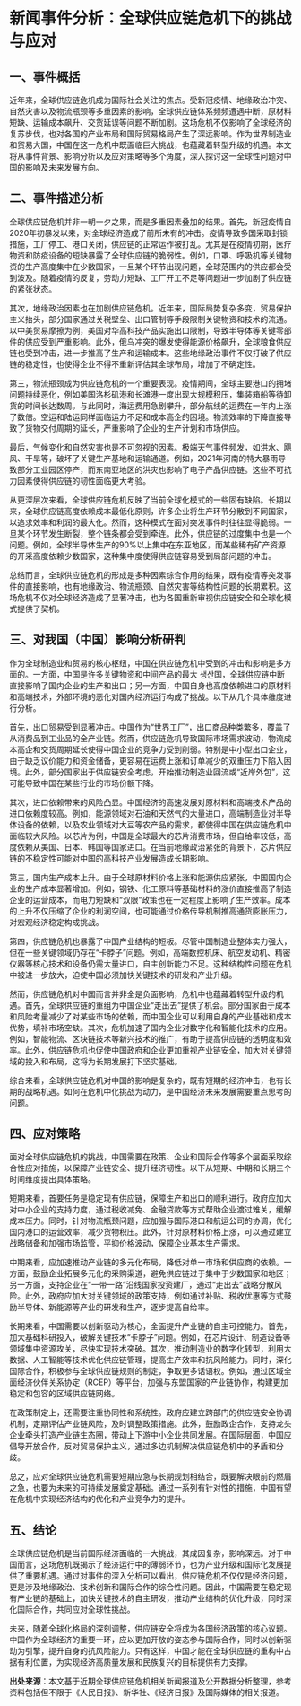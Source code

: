 # 新闻事件分析：全球供应链危机下的挑战与应对

## 一、事件概括

近年来，全球供应链危机成为国际社会关注的焦点。受新冠疫情、地缘政治冲突、自然灾害以及物流瓶颈等多重因素的影响，全球供应链体系频频遭遇中断，原材料短缺、运输成本飙升、交货延误等问题不断加剧。这场危机不仅影响了全球经济的复苏步伐，也对各国的产业布局和国际贸易格局产生了深远影响。作为世界制造业和贸易大国，中国在这一危机中既面临巨大挑战，也蕴藏着转型升级的机遇。本文将从事件背景、影响分析以及应对策略等多个角度，深入探讨这一全球性问题对中国的影响及未来发展方向。

## 二、事件描述分析

全球供应链危机并非一朝一夕之果，而是多重因素叠加的结果。首先，新冠疫情自2020年初暴发以来，对全球经济造成了前所未有的冲击。疫情导致多国采取封锁措施，工厂停工、港口关闭，供应链的正常运作被打乱。尤其是在疫情初期，医疗物资和防疫设备的短缺暴露了全球供应链的脆弱性。例如，口罩、呼吸机等关键物资的生产高度集中在少数国家，一旦某个环节出现问题，全球范围内的供应都会受到波及。随着疫情的反复，劳动力短缺、工厂开工不足等问题进一步加剧了供应链的紧张状态。

其次，地缘政治因素也在加剧供应链危机。近年来，国际局势复杂多变，贸易保护主义抬头，部分国家通过关税壁垒、出口管制等手段限制关键物资和技术的流通。以中美贸易摩擦为例，美国对华高科技产品实施出口限制，导致半导体等关键零部件的供应受到严重影响。此外，俄乌冲突的爆发使得能源价格飙升，全球粮食供应链也受到冲击，进一步推高了生产和运输成本。这些地缘政治事件不仅打破了供应链的稳定性，也使得企业不得不重新评估其全球布局，增加了不确定性。

第三，物流瓶颈成为供应链危机的一个重要表现。疫情期间，全球主要港口的拥堵问题持续恶化，例如美国洛杉矶港和长滩港一度出现大规模积压，集装箱船等待卸货的时间长达数周。与此同时，海运费用急剧攀升，部分航线的运费在一年内上涨了数倍。空运和陆运同样面临运力不足和成本高企的困境。物流效率的下降直接导致了货物交付周期的延长，严重影响了企业的生产计划和市场供应。

最后，气候变化和自然灾害也是不可忽视的因素。极端天气事件频发，如洪水、飓风、干旱等，破坏了关键生产基地和运输通道。例如，2021年河南的特大暴雨导致部分工业园区停产，而东南亚地区的洪灾也影响了电子产品供应链。这些不可抗力因素使得供应链的韧性面临更大考验。

从更深层次来看，全球供应链危机反映了当前全球化模式的一些固有缺陷。长期以来，全球供应链高度依赖成本最低化原则，许多企业将生产环节分散到不同国家，以追求效率和利润的最大化。然而，这种模式在面对突发事件时往往显得脆弱。一旦某个环节发生断裂，整个链条都会受到牵连。此外，供应链的过度集中也是一个问题。例如，全球半导体生产的90%以上集中在东亚地区，而某些稀有矿产资源的开采高度依赖少数国家，这种集中度使得供应链容易受到局部问题的冲击。

总结而言，全球供应链危机的形成是多种因素综合作用的结果，既有疫情等突发事件的直接影响，也有地缘政治、物流瓶颈、自然灾害等结构性问题的长期累积。这场危机不仅对全球经济造成了显著冲击，也为各国重新审视供应链安全和全球化模式提供了契机。

## 三、对我国（中国）影响分析研判

作为全球制造业和贸易的核心枢纽，中国在供应链危机中受到的冲击和影响是多方面的。一方面，中国是许多关键物资和中间产品的最大 생산国，全球供应链中断直接影响了国内企业的生产和出口；另一方面，中国自身也高度依赖进口的原材料和高端技术，外部环境的恶化对国内经济运行构成了挑战。以下从几个具体维度进行分析。

首先，出口贸易受到显著冲击。中国作为“世界工厂”，出口商品种类繁多，覆盖了从消费品到工业品的全产业链。然而，供应链危机导致国际市场需求波动，物流成本高企和交货周期延长使得中国企业的竞争力受到削弱。特别是中小型出口企业，由于缺乏议价能力和资金储备，更容易在运费上涨和订单减少的双重压力下陷入困境。此外，部分国家出于供应链安全考虑，开始推动制造业回流或“近岸外包”，这可能导致中国在某些行业的市场份额下降。

其次，进口依赖带来的风险凸显。中国经济的高速发展对原材料和高端技术产品的进口依赖度较高。例如，能源领域对石油和天然气的大量进口，高端制造业对半导体设备的依赖，以及农业领域对大豆等农产品的需求，都使得中国在供应链危机中面临较大风险。以芯片为例，中国是全球最大的芯片消费市场，但自给率较低，高度依赖从美国、日本、韩国等国家进口。在当前地缘政治紧张的背景下，芯片供应链的不稳定性可能对中国的高科技产业发展造成长期影响。

第三，国内生产成本上升。由于全球原材料价格上涨和能源供应紧张，中国国内企业的生产成本显著增加。例如，钢铁、化工原料等基础材料的涨价直接推高了制造企业的运营成本，而电力短缺和“双限”政策也在一定程度上影响了生产效率。成本的上升不仅压缩了企业的利润空间，也可能通过价格传导机制推高通货膨胀压力，对宏观经济稳定构成挑战。

第四，供应链危机也暴露了中国产业结构的短板。尽管中国制造业整体实力强大，但在一些关键领域仍存在“卡脖子”问题。例如，高端数控机床、航空发动机、精密仪器等核心技术和设备仍需大量进口，自主创新能力不足。这种结构性问题在危机中被进一步放大，迫使中国必须加快关键技术的研发和产业升级。

然而，供应链危机对中国而言并非全是负面影响，危机中也蕴藏着转型升级的机遇。首先，全球供应链的重组为中国企业“走出去”提供了机会。部分国家由于成本和风险考量减少了对某些市场的依赖，而中国企业可以利用自身的产业基础和成本优势，填补市场空缺。其次，危机加速了国内企业对数字化和智能化技术的应用。例如，智能物流、区块链技术等新兴技术的推广，有助于提高供应链的透明度和效率。此外，供应链危机也促使中国政府和企业更加重视产业链安全，加大对关键领域的投入和布局，这将为长期发展打下坚实基础。

综合来看，全球供应链危机对中国的影响是复杂的，既有短期的经济冲击，也有长期的战略机遇。如何在危机中化挑战为动力，是中国经济未来发展需要重点思考的问题。

## 四、应对策略

面对全球供应链危机的挑战，中国需要在政策、企业和国际合作等多个层面采取综合性应对措施，以保障产业链安全、提升经济韧性。以下从短期、中期和长期三个时间维度提出具体策略。

短期来看，首要任务是稳定现有供应链，保障生产和出口的顺利进行。政府应加大对中小企业的支持力度，通过税收减免、金融贷款等方式帮助企业渡过难关，缓解成本压力。同时，针对物流瓶颈问题，应加强与国际港口和航运公司的协调，优化国内港口的运营效率，减少货物积压。此外，针对原材料价格上涨，可以通过建立战略储备和加强市场监管，平抑价格波动，保障企业基本生产需求。

中期来看，应加速推动产业链的多元化布局，降低对单一市场和供应商的依赖。一方面，鼓励企业拓展多元化的采购渠道，避免供应链过于集中于少数国家和地区；另一方面，支持企业在“一带一路”沿线国家投资建厂，通过“走出去”战略分散风险。此外，政府应加大对关键领域的政策支持，例如通过补贴、税收优惠等方式鼓励半导体、新能源等产业的研发和生产，逐步提高自给率。

长期来看，中国需要以创新驱动为核心，全面提升产业链的自主可控能力。首先，加大基础科研投入，破解关键技术“卡脖子”问题。例如，在芯片设计、制造设备等领域集中资源攻关，尽快实现技术突破。其次，推动制造业的数字化转型，利用大数据、人工智能等技术优化供应链管理，提高生产效率和抗风险能力。同时，深化国际合作，积极参与全球供应链规则的制定，争取更多话语权。例如，通过区域全面经济伙伴关系协定（RCEP）等平台，加强与东盟国家的产业链协作，构建更加稳定和包容的区域供应链网络。

在政策制定上，还需要注重协同性和系统性。政府应建立跨部门的供应链安全协调机制，定期评估产业链风险，及时调整政策措施。此外，鼓励政企合作，支持龙头企业牵头打造产业链生态圈，带动上下游中小企业共同发展。在国际层面，中国应倡导开放合作，反对贸易保护主义，通过多边机制解决供应链危机中的矛盾和分歧。

总之，应对全球供应链危机需要短期应急与长期规划相结合，既要解决眼前的燃眉之急，也要为未来的可持续发展奠定基础。通过一系列有针对性的措施，中国有望在危机中实现经济结构的优化和产业竞争力的提升。

## 五、结论

全球供应链危机是当前国际经济面临的一大挑战，其成因复杂，影响深远。对于中国而言，这场危机既揭示了经济运行中的薄弱环节，也为产业升级和国际化发展提供了重要机遇。通过对事件的深入分析可以看出，供应链危机不仅仅是经济问题，更是涉及地缘政治、技术创新和国际合作的综合性问题。因此，中国需要在稳定现有产业链的基础上，加快关键技术的自主研发，推动产业结构的优化升级，同时深化国际合作，共同应对全球性挑战。

未来，随着全球化格局的深刻调整，供应链安全将成为各国经济政策的核心议题。中国作为全球经济的重要一环，应以更加开放的姿态参与国际合作，同时以创新驱动为引擎，提升自身的抗风险能力。只有这样，中国才能在全球供应链的重构中占据有利位置，为实现经济高质量发展和民族复兴的目标提供有力支撑。

**出处来源**：本文基于近期全球供应链危机相关新闻报道及公开数据分析整理，参考资料包括但不限于《人民日报》、新华社、《经济日报》及国际媒体的相关报道。